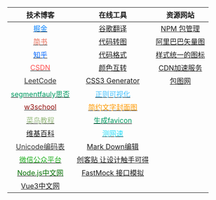 技术博客 | 在线工具 | 资源网站
:-: | :-: | :-:
[<font style="color:#007fff">掘金</font>](https://juejin.cn/) | [谷歌翻译](https://translate.google.cn/) | [NPM 包管理](https://www.npmjs.com/)
[<font style="color:#ea6f5a">简书</font>](https://www.jianshu.com/) | [代码转图](https://carbon.now.sh/) | [阿里巴巴矢量图](https://www.iconfont.cn/)
[<font style="color:#06f">知乎</font>](https://www.zhihu.com/people/qing-cui-de-gt) | [代码格式](https://tool.oschina.net/codeformat/json) | [样式统一的图标](https://pictogrammers.github.io/@mdi/font/4.9.95/)
[<font style="color:#ff4d4d">CSDN</font>](https://www.csdn.net/nav/iot) | [颜色互转](https://www.sioe.cn/yingyong/yanse-rgb-16/) | [CDN加速服务](https://www.bootcdn.cn/)
[<font style="color:#333">LeetCode</font>](https://leetcode-cn.com/problemset/all/) | [CSS3 Generator](http://css3generator.com/) | [包图网](https://ibaotu.com/)
[<font style="color:#009a61">segmentfauly思否</font>](https://segmentfault.com/) | [<font style="color:#40C0FF">正则可视化</font>](https://jex.im/regulex/#!flags=&re=%5E(a%7Cb)*%3F%24) | 
[<font style="color:#900b09">w3school</font>](https://www.w3school.com.cn/index.html) | [<font style="color:#f90">简约文字封面图</font>](https://www.logoly.pro/#/) | 
[<font style="color:#96b97d">菜鸟教程</font>](https://www.runoob.com/) | [<font style="color:#009a61">生成favicon</font>](https://tool.lu/favicon/) | 
[维基百科](https://zh.wikipedia.org/wiki/Wikipedia:%E5%88%86%E9%A1%9E%E7%B4%A2%E5%BC%95) | [<font style="color:#2edef9">测网速</font>](https://www.speedtest.cn/) | 
[<font style="color:#333">Unicode编码表</font>](http://www.52unicode.com/) | [Mark Down编辑](https://www.mdnice.com/) | 
[<font style="color:#1aad19">微信公众平台</font>](https://mp.weixin.qq.com/) | [创客贴 让设计触手可得](https://www.chuangkit.com/designtools/designindex) | 
[<font style="color:#026e00">Node.js中文网</font>](http://nodejs.cn/api/) | [FastMock 接口模拟](https://www.fastmock.site/#/) | 
[Vue3中文网](https://vue3js.cn/docs/zh/api/) |  | 


